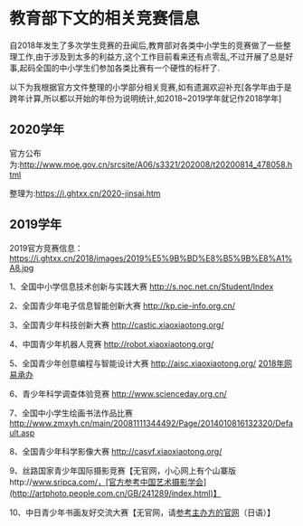 # 教育部下文的相关竞赛信息

自2018年发生了多次学生竞赛的丑闻后,教育部对各类中小学生的竞赛做了一些整理工作,由于涉及到太多的利益方,这个工作目前看来还有点零乱,不过开展了总是好事,起码全国的中小学生们参加各类比赛有一个硬性的标杆了.

以下为我根据官方文件整理的小学部分相关竞赛,如有遗漏欢迎补充[各学年由于是跨年计算,所以都以开始的年份为说明统计,如2018~2019学年就记作2018学年]

## 2020学年

官方公布为:http://www.moe.gov.cn/srcsite/A06/s3321/202008/t20200814_478058.html

整理为:https://i.ghtxx.cn/2020-jinsai.htm


## 2019学年

2019官方竞赛信息：https://i.ghtxx.cn/2018/images/2019%E5%9B%BD%E8%B5%9B%E8%A1%A8.jpg

1、全国中小学信息技术创新与实践大赛 http://s.noc.net.cn/Student/Index

2、全国青少年电子信息智能创新大赛 http://kp.cie-info.org.cn/

3、全国青少年科技创新大赛 http://castic.xiaoxiaotong.org/

4、中国青少年机器人竞赛 http://robot.xiaoxiaotong.org/

5、全国青少年创意编程与智能设计大赛 http://aisc.xiaoxiaotong.org/ [2018年网易承办](https://www.kada.com/)

6、青少年科学调查体验竞赛 http://www.scienceday.org.cn/

7、全国中小学生绘画书法作品比赛 http://www.zmxyh.cn/main/20081111344492/Page/2014010816132320/Default.asp

8、全国青少年科学影像大赛 http://casvf.xiaoxiaotong.org/

9、丝路国家青少年国际摄影竞赛【无官网，小心网上有个山寨版http://www.sripca.com/，[官方参考中国艺术摄影学会](http://artphoto.people.com.cn/GB/241289/index.html)】

10、中日青少年书画友好交流大赛【无官网，请[参考主办方的官网](http://www.peoplechina.com.cn/)（日语）】

